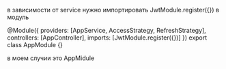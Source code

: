в зависимости от service нужно импортировать JwtModule.register({}) в модуль

@Module({
  providers: [AppService, AccessStrategy, RefreshStrategy],
  controllers: [AppController],
  imports: [JwtModule.register({})]
})
export class AppModule {}

в моем случии это AppMidule